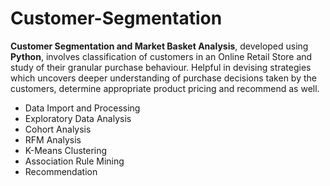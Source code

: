 # Customer-Segmentation
**Customer Segmentation and Market Basket Analysis**, developed using **Python**, involves classification of customers in an Online Retail Store and study of their granular purchase behaviour. Helpful in devising strategies which uncovers deeper understanding of purchase decisions taken by the customers, determine appropriate product pricing and recommend as well.

* Data Import and Processing 
* Exploratory Data Analysis 
* Cohort Analysis 
* RFM Analysis
* K-Means Clustering
* Association Rule Mining
* Recommendation

